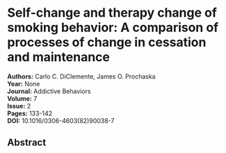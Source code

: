 # Self-change and therapy change of smoking behavior: A comparison of processes of change in cessation and maintenance

**Authors:** Carlo C. DiClemente, James O. Prochaska  
**Year:** None  
**Journal:** Addictive Behaviors  
**Volume:** 7  
**Issue:** 2  
**Pages:** 133-142  
**DOI:** 10.1016/0306-4603(82)90038-7  

## Abstract


